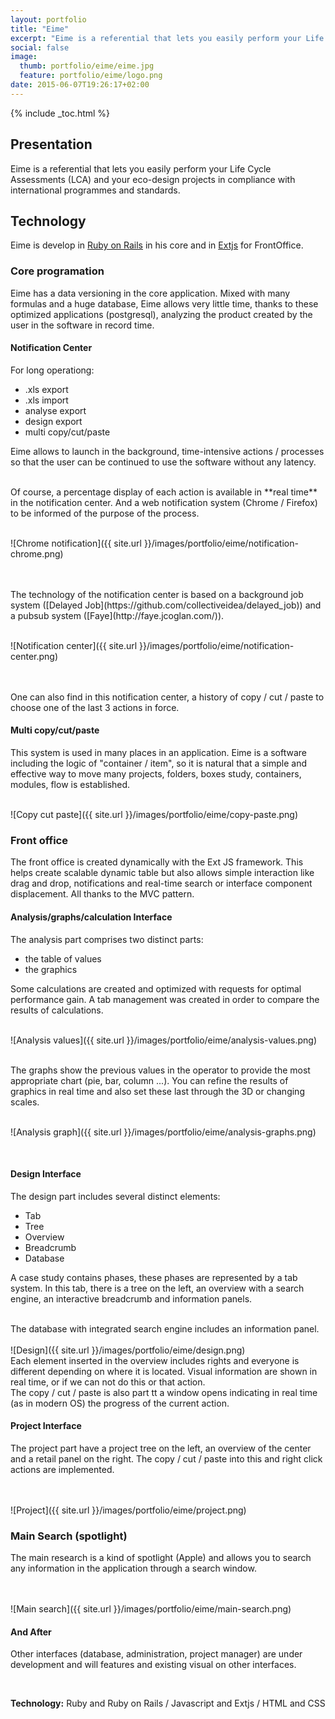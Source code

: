```yaml
---
layout: portfolio
title: "Eime"
excerpt: "Eime is a referential that lets you easily perform your Life Cycle Assessments (LCA) and your eco-design projects in compliance with international programmes and standards."
social: false
image:
  thumb: portfolio/eime/eime.jpg
  feature: portfolio/eime/logo.png
date: 2015-06-07T19:26:17+02:00
---
```


{% include _toc.html %}

## Presentation

Eime is a referential that lets you easily perform your Life Cycle Assessments (LCA)
and your eco-design projects in compliance with international programmes and standards.

## Technology

Eime is develop in [Ruby on Rails](http://rubyonrails.org/) in his core and in [Extjs](http://www.sencha.com/products/extjs/) for FrontOffice.

### Core programation

Eime has a data versioning in the core application. Mixed with many formulas and a huge database,
Eime allows very little time, thanks to these optimized applications (postgresql),
analyzing the product created by the user in the software in record time.

#### Notification Center

For long operationg:

- .xls export
- .xls import
- analyse export
- design export
- multi copy/cut/paste

Eime allows to launch in the background, time-intensive actions / processes so that the user
can be continued to use the software without any latency.

<br/>
Of course, a percentage display of each action is available in **real time** in the notification center.
And a web notification system (Chrome / Firefox) to be informed of the purpose of the process.

<br/>
<br/>

![Chrome notification]({{ site.url }}/images/portfolio/eime/notification-chrome.png)

<br/>
<br/>
The technology of the notification center is based on a background job system
([Delayed Job](https://github.com/collectiveidea/delayed_job)) and a
pubsub system ([Faye](http://faye.jcoglan.com/)).
<br/>
<br/>

![Notification center]({{ site.url }}/images/portfolio/eime/notification-center.png)

<br/>
<br/>
One can also find in this notification center, a history of copy / cut / paste to choose one of the last 3 actions in force.

#### Multi copy/cut/paste

This system is used in many places in an application.
Eime is a software including the logic of "container / item", so it is natural
that a simple and effective way to move many projects, folders, boxes study, containers, modules, flow is established.

<br/>
![Copy cut paste]({{ site.url }}/images/portfolio/eime/copy-paste.png)


### Front office

The front office is created dynamically with the Ext JS framework.
This helps create scalable dynamic table but also allows simple
interaction like drag and drop, notifications and real-time search
or interface component displacement. All thanks to the MVC pattern.

#### Analysis/graphs/calculation Interface

The analysis part comprises two distinct parts:

* the table of values
* the graphics

Some calculations are created and optimized with requests for optimal performance gain.
A tab management was created in order to compare the results of calculations.

<br/>
![Analysis values]({{ site.url }}/images/portfolio/eime/analysis-values.png)

<br/>
<br/>

The graphs show the previous values in the operator to provide the most appropriate chart (pie, bar, column ...).
You can refine the results of graphics in real time and also set these last through the 3D or changing scales.
<br/>
<br/>

![Analysis graph]({{ site.url }}/images/portfolio/eime/analysis-graphs.png)

<br/>

#### Design Interface

The design part includes several distinct elements:

* Tab
* Tree
* Overview
* Breadcrumb
* Database

A case study contains phases, these phases are represented by a tab system.
In this tab, there is a tree on the left, an overview with a search engine,
an interactive breadcrumb and information panels.

<br/>
The database with integrated search engine includes an information panel.

<br/>
<br/>
![Design]({{ site.url }}/images/portfolio/eime/design.png)

<br/>
Each element inserted in the overview includes rights and everyone is different depending on where it is located.
Visual information are shown in real time, or if we can not do this or that action.

<br/>
The copy / cut / paste is also part tt a window opens indicating in real time (as in modern OS)
the progress of the current action.

#### Project Interface

The project part have a project tree on the left, an overview of the center and a
retail panel on the right. The copy / cut / paste into this and right click actions are implemented.

<br/>
<br/>
![Project]({{ site.url }}/images/portfolio/eime/project.png)

<br/>

### Main Search (spotlight)

The main research is a kind of spotlight (Apple) and allows you to search
any information in the application through a search window.

<br/>
<br/>
![Main search]({{ site.url }}/images/portfolio/eime/main-search.png)

#### And After

Other interfaces (database, administration, project manager)
are under development and will features and existing visual on other interfaces.

<br/>

**Technology:** Ruby and Ruby on Rails / Javascript and Extjs / HTML and CSS



